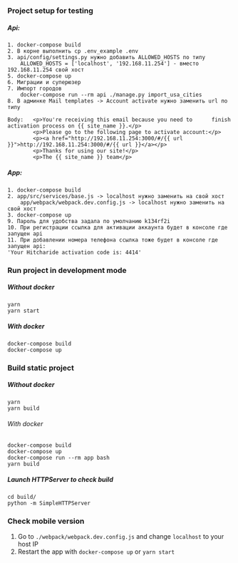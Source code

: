 ### Project setup for testing

##### Api:
```
1. docker-compose build
2. В корне выполнить cp .env_example .env
3. api/config/settings.py нужно добавить ALLOWED_HOSTS по типу
    ALLOWED_HOSTS = ['localhost', '192.168.11.254'] - вместо 192.168.11.254 свой хост
5. docker-compose up
6. Миграции и суперюзер
7. Импорт городов
    docker-compose run --rm api ./manage.py import_usa_cities
8. В админке Mail templates -> Account activate нужно заменить url по типу

Body:   <p>You're receiving this email because you need to      finish activation process on {{ site_name }}.</p>
        <p>Please go to the following page to activate account:</p>
        <p><a href="http://192.168.11.254:3000/#/{{ url }}">http://192.168.11.254:3000/#/{{ url }}</a></p>
        <p>Thanks for using our site!</p>
        <p>The {{ site_name }} team</p>
```

##### App:
```
1. docker-compose build
2. app/src/services/base.js -> localhost нужно заменить на свой хост
    app/webpack/webpack.dev.config.js -> localhost нужно заменить на свой хост
3. docker-compose up
9. Пароль для удобства задала по умолчанию k134rf2i
10. При регистрации ссылка для активации аккаунта будет в консоле где запущен api
11. При добавлении номера телефона ссылка тоже будет в консоле где запущен api:
'Your Hitcharide activation code is: 4414'
```



### Run project in development mode

##### Without docker

```
yarn
yarn start
```

##### With docker

```
docker-compose build
docker-compose up
```

### Build static project

##### Without docker

```
yarn
yarn build
```

###### With docker

```
docker-compose build
docker-compose up
docker-compose run --rm app bash
yarn build
```

##### Launch HTTPServer to check build
```
cd build/
python -m SimpleHTTPServer
```
### Check mobile version

1. Go to `./webpack/webpack.dev.config.js` and change `localhost` to your host IP
2. Restart the app with `docker-compose up` or `yarn start`
